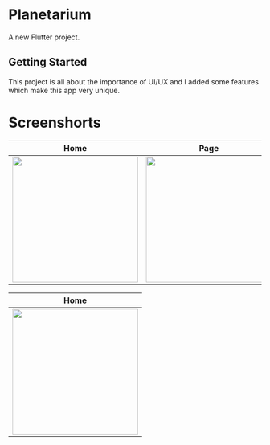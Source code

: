 # Planetarium

A new Flutter project.

## Getting Started

This project is all about the importance of UI/UX and I added some features which make this app very unique.

# Screenshorts

| Home      | Page      | Swipe      |
|------------|-------------|-------------|
| <img src="https://user-images.githubusercontent.com/82761457/147730051-e34b3363-7281-4f0c-b736-b043ef9dc43b.png" width="250"> | <img src="https://user-images.githubusercontent.com/82761457/147730187-dd79c8ec-1930-43a6-bde4-ef3c07d46bd8.png" width="250"> |  <img src="https://user-images.githubusercontent.com/82761457/147729789-739b91d3-57e6-4a9e-bd2b-c44441493f8e.png" width="250"> |

| Home      |
|------------|
| <img src="![solarweb1](https://user-images.githubusercontent.com/82761457/189285313-fa67ce0c-3637-44e4-8abd-eefc2c066724.png)" width="250"> |
